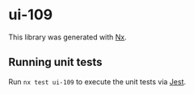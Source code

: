 # ui-109

This library was generated with [Nx](https://nx.dev).

## Running unit tests

Run `nx test ui-109` to execute the unit tests via [Jest](https://jestjs.io).
